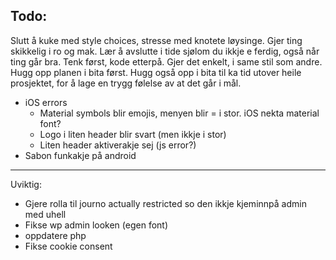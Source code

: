 ## Todo:

Slutt å kuke med style choices, stresse med knotete løysinge. Gjer ting skikkelig i ro og mak.
Lær å avslutte i tide sjølom du ikkje e ferdig, også når ting går bra. Tenk først, kode etterpå. 
Gjer det enkelt, i same stil som andre. Hugg opp planen i bita først. Hugg også opp i bita til 
ka tid utover heile prosjektet, for å lage en trygg følelse av at det går i mål.



- iOS errors
  - Material symbols blir emojis, menyen blir = i stor.
    iOS nekta material font?
  - Logo i liten header blir svart (men ikkje i stor)
  - Liten header aktiverakje sej (js error?)
- Sabon funkakje på android



--------------------------------
Uviktig:

- Gjere rolla til journo actually restricted so den ikkje kjeminnpå admin med uhell
- Fikse wp admin looken (egen font)
- oppdatere php
- Fikse cookie consent
